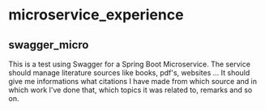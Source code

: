 # microservice_experience


## swagger_micro
This is a  test using Swagger for a Spring Boot Microservice. The service should manage literature sources like books, pdf's, websites ... It should give me informations what citations I have made from which source and in which work I've done that, which topics it was related to,
remarks and so on.

 
